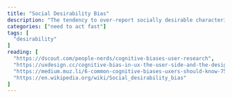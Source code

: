 ```yaml
---
title: "Social Desirability Bias"
description: "The tendency to over-report socially desirable characteristics or behaviours in oneself and under-report socially undesirable characteristics or behaviours."
categories: ["need to act fast"]
tags: [
  "desirability"
]
reading: [
  "https://dscout.com/people-nerds/cognitive-biases-user-research",
  "https://uxdesign.cc/cognitive-bias-in-ux-the-user-side-and-the-designer-side-6f6ae0185779",
  "https://medium.muz.li/6-common-cognitive-biases-uxers-should-know-750b8c7af1a8",
  "https://en.wikipedia.org/wiki/Social_desirability_bias"
]
---
```


